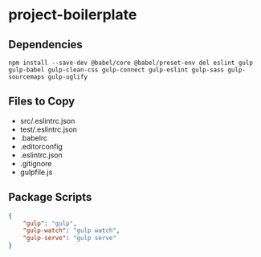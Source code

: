 # project-boilerplate

## Dependencies

``` console
npm install --save-dev @babel/core @babel/preset-env del eslint gulp gulp-babel gulp-clean-css gulp-connect gulp-eslint gulp-sass gulp-sourcemaps gulp-uglify
```

## Files to Copy

- src/.eslintrc.json
- test/.eslintrc.json
- .babelrc
- .editorconfig
- .eslintrc.json
- .gitignore
- gulpfile.js

## Package Scripts

``` json
{
	"gulp": "gulp",
	"gulp-watch": "gulp watch",
	"gulp-serve": "gulp serve"
}
```

